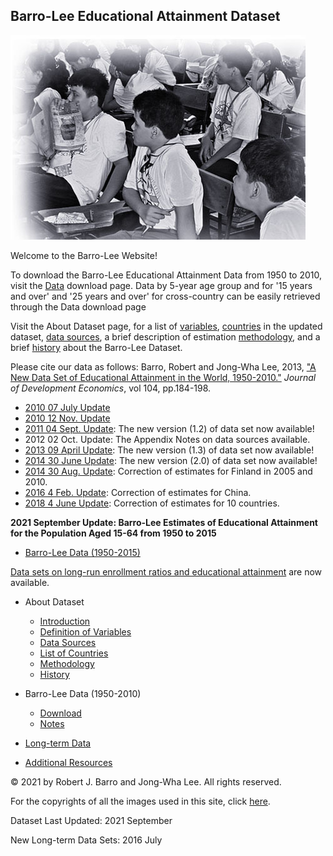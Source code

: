 ﻿
## Barro-Lee Educational Attainment Dataset


![](/main_bnw.jpg)

Welcome to the Barro-Lee Website!

To download the Barro-Lee Educational Attainment Data from 1950 to 2010, visit the [Data](/Data.md) download page. Data by 5-year age group and for '15 years and over' and '25 years and over' for cross-country can be easily retrieved through the Data download page 

Visit the About Dataset page, for a list of [variables](/Aboutdataset/Def.md), [countries](/Aboutdataset/Listcountries.md) in the updated dataset, [data sources](/Aboutdataset/Datasource.md), a brief description of estimation [methodology](/Aboutdataset/Methodology.md), and a brief [history](/Aboutdataset/History.md) about the Barro-Lee Dataset.

Please cite our data as follows: Barro, Robert and Jong-Wha Lee, 2013, ["A New Data Set of Educational Attainment in the World, 1950-2010."](https://doi.org/10.1016/j.jdeveco.2012.10.001) *Journal of Development Economics*, vol 104, pp.184-198.

 - [2010 07 July Update](UpdateNote/2010July.md)
 - [2010 12 Nov. Update](UpdateNote/2010Nov.md)
 - [2011 04 Sept. Update](UpdateNote/2011Sept.md): The new version (1.2) of data set now available!
 - 2012 02 Oct. Update: The Appendix Notes on data sources available.
 - [2013 09 April Update](UpdateNote/2013April.md): The new version (1.3) of data set now available!
 - [2014 30 June Update](UpdateNote/2014June.md): The new version (2.0) of data set now available!
 - [2014 30 Aug. Update](UpdateNote/2014Aug.md): Correction of estimates for Finland in 2005 and 2010.
 - [2016 4 Feb. Update](UpdateNote/2016Feb.md): Correction of estimates for China.
 - [2018 4 June Update](UpdateNote/2018June.md): Correction of estimates for 10 countries.

**2021 September  Update: Barro-Lee Estimates of Educational Attainment for the Population Aged 15-64 from 1950 to 2015**
 - [Barro-Lee Data (1950-2015)](/BLv3.md)

[Data sets on long-run enrollment ratios and educational attainment](/LongTermData.md) are now available.

 - About Dataset
	 - [Introduction](/Aboutdataset/Introduction.md)
	 - [Definition of Variables](/Aboutdataset/Def.md)
	 - [Data Sources](/Aboutdataset/Datasource.md)
	 - [List of Countries](/Aboutdataset/Listcountries.md)
	 - [Methodology](/Aboutdataset/Methodology.md)
	 - [History](/Aboutdataset/History.md)
 - Barro-Lee Data (1950-2010)
	 - [Download](/Data.md)
	 - [Notes](/Note.md)
 - [Long-term Data](/LongTermData.md)



 - [Additional Resources](/Related.md)
 
© 2021 by Robert J. Barro and Jong-Wha Lee. All rights reserved.

For the copyrights of all the images used in this site, click [here](/ImageCopyright.md).

Dataset Last Updated: 2021 September

New Long-term Data Sets: 2016 July 

